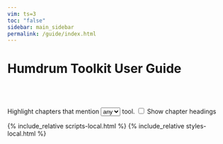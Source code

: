 ```yaml
---
vim: ts=3
toc: "false"
sidebar: main_sidebar
permalink: /guide/index.html
---
```



Humdrum Toolkit User Guide
============================
<div style="height:50px;"></div>

<div id="verbose">
Highlight chapters that mention 
<select onchange="processToolSelect();" id="tool-select">
<option value="">any</option>
</select> 
tool.
<input id="chapter-headings" onclick="toggleHeadings();" type="checkbox"> Show chapter headings
</div>
<div id="index"></div>

<script>
var guide = {{ site.data.guide | jsonify }}
CHAPTER_ELEMENTS = [];

//////////////////////////////
//
// generateIndex -- print a list of the chapters on the webpage.
//

function generateIndex(data, selector) {
	var element = document.querySelector(selector);
	if (!element) {
		console.log("Error: cannot find target", selector);
		return;
	}
	var output = "";
	output += "<ul class='index'>";
	var i;
	for (i=0; i<data.length; i++) {
		output += "<li>";
		var counter = data[i].chapter;
		if (counter < 10) {
			counter = "0" + counter;
		}
		output += "<a href=ch" + counter + ">";
		output += "<span class='chapter-number'>";
		output += "Chapter ";
		output += data[i].chapter;
		output += ": ";
		output += "</span>";
		output += data[i].title;
		output += "</a>";
		output += "<div style='display:none;' ";
		output += "class='heading' data-chapter='ch" + counter + "'>";
		output += "</div>";
		output += "</li>";
	}
	output += "</ul>";
	element.innerHTML = output;
	var list = element.querySelectorAll("ul.index > li");
	if (!list) {
		return;
	}
	var href;
	// console.log("LIST", list);
	var matches;
	var num;
	for (i=0; i<list.length; i++) {
		href = list[i].querySelector("a").getAttribute("href");
		// console.log("HREF", href);
		matches = href.match(/ch0?(\d+)/);
		if (matches) {
			num = parseInt(matches[1]);
			if (!CHAPTER_ELEMENTS[num]) {
				CHAPTER_ELEMENTS[num] = {};
			}
			CHAPTER_ELEMENTS[num].chapter = list[i];
			if (!CHAPTER_ELEMENTS[num].headings) {
				CHAPTER_ELEMENTS[num].headings = [];
				// These will be filled in later when
				// the headings are added to the page.
			}
		}
	}
}

generateIndex(guide, "#index");

</script>

{% include_relative scripts-local.html %}
{% include_relative styles-local.html %}

